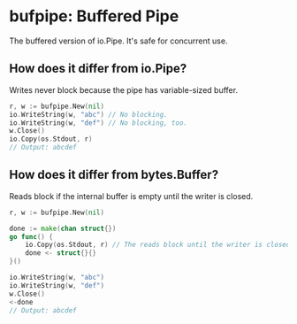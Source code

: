 # bufpipe: Buffered Pipe

The buffered version of io.Pipe. It's safe for concurrent use.

## How does it differ from io.Pipe?

Writes never block because the pipe has variable-sized buffer.

```Go
r, w := bufpipe.New(nil)
io.WriteString(w, "abc") // No blocking.
io.WriteString(w, "def") // No blocking, too.
w.Close()
io.Copy(os.Stdout, r)
// Output: abcdef
```

## How does it differ from bytes.Buffer?

Reads block if the internal buffer is empty until the writer is closed.

```Go
r, w := bufpipe.New(nil)

done := make(chan struct{})
go func() {
	io.Copy(os.Stdout, r) // The reads block until the writer is closed.
	done <- struct{}{}
}()

io.WriteString(w, "abc")
io.WriteString(w, "def")
w.Close()
<-done
// Output: abcdef
```
